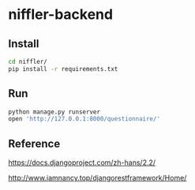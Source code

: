 # niffler-backend

## Install

```bash
cd niffler/
pip install -r requirements.txt
```



## Run

```bash
python manage.py runserver
open 'http://127.0.0.1:8000/questionnaire/'
```



## Reference

https://docs.djangoproject.com/zh-hans/2.2/

http://www.iamnancy.top/djangorestframework/Home/

